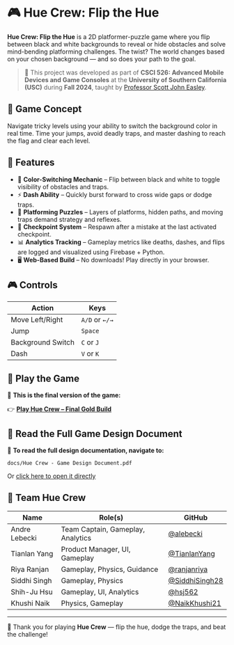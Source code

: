 # 🎮 Hue Crew: Flip the Hue

**Hue Crew: Flip the Hue** is a 2D platformer-puzzle game where you flip between black and white backgrounds to reveal or hide obstacles and solve mind-bending platforming challenges. The twist? The world changes based on your chosen background — and so does your path to the goal.

> 🏫 This project was developed as part of **CSCI 526: Advanced Mobile Devices and Game Consoles** at the **University of Southern California (USC)** during **Fall 2024**, taught by [Professor Scott John Easley](https://viterbi.usc.edu/directory/faculty/Easley/Scott).

## 🧠 Game Concept

Navigate tricky levels using your ability to switch the background color in real time. Time your jumps, avoid deadly traps, and master dashing to reach the flag and clear each level.

## 🧩 Features

- 🎨 **Color-Switching Mechanic** – Flip between black and white to toggle visibility of obstacles and traps.
- ⚡ **Dash Ability** – Quickly burst forward to cross wide gaps or dodge traps.
- 🧗 **Platforming Puzzles** – Layers of platforms, hidden paths, and moving traps demand strategy and reflexes.
- 🔁 **Checkpoint System** – Respawn after a mistake at the last activated checkpoint.
- 📊 **Analytics Tracking** – Gameplay metrics like deaths, dashes, and flips are logged and visualized using Firebase + Python.
- 🖥️ **Web-Based Build** – No downloads! Play directly in your browser.

## 🎮 Controls

| Action              | Keys              |
|---------------------|-------------------|
| Move Left/Right     | `A/D` or `←/→`     |
| Jump                | `Space`           |
| Background Switch   | `C` or `J`        |
| Dash                | `V` or `K`        |

## 🚀 Play the Game

🎯 **This is the final version of the game:**

👉 **[Play Hue Crew – Final Gold Build](https://csci-526.github.io/csci526-fall24-friday-main-hue-crew/Gold_Build/)**

## 📄 Read the Full Game Design Document

📘 **To read the full design documentation, navigate to:**

`docs/Hue Crew - Game Design Document.pdf`

Or [click here to open it directly](https://github.com/ranjanriya/csci526-fall24-friday-main-hue-crew/blob/main/docs/Hue%20Crew%20-%20Game%20Design%20Document.pdf)

## 👥 Team Hue Crew

| Name | Role(s) | GitHub |
|------|---------|--------|
| Andre Lebecki | Team Captain, Gameplay, Analytics | [@alebecki](https://github.com/alebecki) |
| Tianlan Yang | Product Manager, UI, Gameplay | [@TianlanYang](https://github.com/TianlanYang) |
| Riya Ranjan | Gameplay, Physics, Guidance | [@ranjanriya](https://github.com/ranjanriya) |
| Siddhi Singh | Gameplay, Physics | [@SiddhiSingh28](https://github.com/SiddhiSingh28) |
| Shih-Ju Hsu | Gameplay, UI, Analytics | [@hsj562](https://github.com/hsj562) |
| Khushi Naik | Physics, Gameplay | [@NaikKhushi21](https://github.com/NaikKhushi21) |

---

🖤 Thank you for playing **Hue Crew** — flip the hue, dodge the traps, and beat the challenge!

